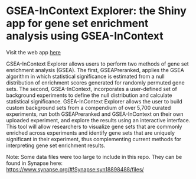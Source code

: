 # GSEA-InContext Explorer: the Shiny app for gene set enrichment analysis using GSEA-InContext

Visit the web app [here](http://gsea-incontext_explorer.ngrok.io/) 

GSEA-InContext Explorer allows users to perform two methods of gene set enrichment analysis (GSEA). The first, GSEAPreranked, applies the GSEA algorithm in which statistical significance is estimated from a null distribution of enrichment scores generated for randomly permuted gene sets. The second, GSEA-InContext, incorporates a user-defined set of background experiments to define the null distribution and calculate statistical significance. GSEA-InContext Explorer allows the user to build custom background sets from a compendium of over 5,700 curated experiments, run both GSEAPreranked and GSEA-InContext on their own uploaded experiment, and explore the results using an interactive interface. This tool will allow researchers to visualize gene sets that are commonly enriched across experiments and identify gene sets that are uniquely significant in their experiment, thus complementing current methods for interpreting gene set enrichment results.

Note: Some data files were too large to include in this repo. They can be found in Synapse here: https://www.synapse.org/#!Synapse:syn18898488/files/
